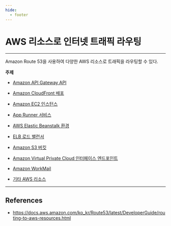 ```yaml
---
hide:
  - footer
---
```


# AWS 리소스로 인터넷 트래픽 라우팅

---

Amazon Route 53을 사용하여 다양한 AWS 리소스로 트래픽을 라우팅할 수 있다.

**주제**

- [Amazon API Gateway API](https://docs.aws.amazon.com/ko_kr/Route53/latest/DeveloperGuide/routing-to-api-gateway.html)

- [Amazon CloudFront 배포](https://docs.aws.amazon.com/ko_kr/Route53/latest/DeveloperGuide/routing-to-cloudfront-distribution.html)

- [Amazon EC2 인스턴스](https://docs.aws.amazon.com/ko_kr/Route53/latest/DeveloperGuide/routing-to-ec2-instance.html)

- [App Runner 서비스](https://docs.aws.amazon.com/ko_kr/Route53/latest/DeveloperGuide/routing-to-app-runner.html)

- [AWS Elastic Beanstalk 환경](https://docs.aws.amazon.com/ko_kr/Route53/latest/DeveloperGuide/routing-to-beanstalk-environment.html)

- [ELB 로드 밸런서](https://docs.aws.amazon.com/ko_kr/Route53/latest/DeveloperGuide/routing-to-elb-load-balancer.html)

- [Amazon S3 버킷](https://docs.aws.amazon.com/ko_kr/Route53/latest/DeveloperGuide/RoutingToS3Bucket.html)

- [Amazon Virtual Private Cloud 인터페이스 엔드포인트](https://docs.aws.amazon.com/ko_kr/Route53/latest/DeveloperGuide/routing-to-vpc-interface-endpoint.html)

- [Amazon WorkMail](https://docs.aws.amazon.com/ko_kr/Route53/latest/DeveloperGuide/routing-to-workmail.html)

- [기타 AWS 리소스](https://docs.aws.amazon.com/ko_kr/Route53/latest/DeveloperGuide/routing-to-additional-aws-resources.html)

---

## References

- <https://docs.aws.amazon.com/ko_kr/Route53/latest/DeveloperGuide/routing-to-aws-resources.html>
